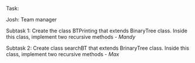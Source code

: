 Task:

Josh: Team manager

Subtask 1: Create the class BTPrinting that extends BinaryTree class. Inside this class, implement
two recursive methods - *Mandy*

Subtask 2: Create class searchBT that extends BrinaryTree class. Inside this class, implement two
recursive methods -  *Max*